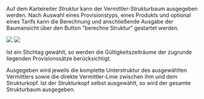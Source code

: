 Auf dem Karteireiter _Struktur_ kann der Vermittler-Strukturbaum ausgegeben werden. Nach Auswahl eines Provisionstyps, eines Produkts und optional
eines Tarifs kann die Berechnung und anschließende Ausgabe der Baumansicht über den Button "berechne Struktur" gestartet werden.

![](img/clip_image027.png)
![](img/clip_image029.png)

Ist ein Stichtag gewählt, so werden die Gültigkeitszeiträume der zugrunde liegenden Provisionssätze berücksichtigt.

Ausgegeben wird jeweils die komplette Unterstruktur des ausgewählten Vermittlers sowie die direkte Vermittler-Linie zwischen ihm und dem Strukturkopf.
Ist der Strukturkopf selbst ausgewählt, so wird der gesamte Strukturbaum ausgegeben.
